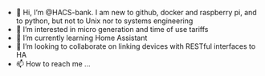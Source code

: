 - 👋 Hi, I’m @HACS-bank. I am new to github, docker and raspberry pi, and to python, but not to Unix nor to systems engineering
- 👀 I’m interested in micro generation and time of use tariffs
- 🌱 I’m currently learning Home Assistant 
- 💞️ I’m looking to collaborate on linking devices with RESTful interfaces to HA
- 📫 How to reach me ... 

<!---
HACS-bank/HACS-bank is a ✨ special ✨ repository because its `README.md` (this file) appears on your GitHub profile.
You can click the Preview link to take a look at your changes.
--->
